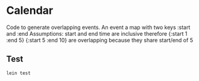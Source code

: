 # Calendar

Code to generate overlapping events. An event a map with two keys :start and :end
Assumptions: start and end time are inclusive therefore 
{:start 1 :end 5} {:start 5 :end 10} are overlapping because they share start/end of 5

## Test

```
lein test
```
